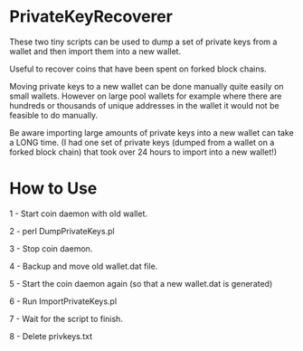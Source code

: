 PrivateKeyRecoverer
===================

These two tiny scripts can be used to dump a set of private keys from a wallet and then import them into a new wallet.

Useful to recover coins that have been spent on forked block chains.

Moving private keys to a new wallet can be done manually quite easily on small wallets. However on large pool wallets for example where there are hundreds or thousands of unique addresses in the wallet it would not be feasible to do manually.

Be aware importing large amounts of private keys into a new wallet can take a LONG time. (I had one set of private keys (dumped from a wallet on a forked block chain) that took over 24 hours to import into a new wallet!)

How to Use
==========

1 - Start coin daemon with old wallet.

2 - perl DumpPrivateKeys.pl

3 - Stop coin daemon.

4 - Backup and move old wallet.dat file.

5 - Start the coin daemon again (so that a new wallet.dat is generated)

6 - Run ImportPrivateKeys.pl

7 - Wait for the script to finish.

8 - Delete privkeys.txt
